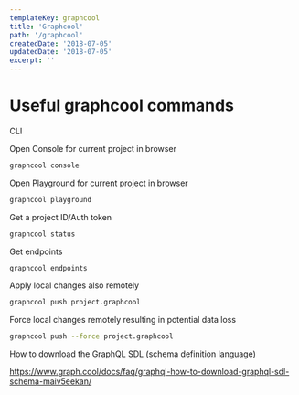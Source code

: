 ```yaml
---
templateKey: graphcool
title: 'Graphcool'
path: '/graphcool'
createdDate: '2018-07-05'
updatedDate: '2018-07-05'
excerpt: ''
---
```


# Useful graphcool commands

CLI

Open Console for current project in browser

```sh
graphcool console
```

Open Playground for current project in browser

```sh
graphcool playground
```

Get a project ID/Auth token

```sh
graphcool status
```

Get endpoints

```sh
graphcool endpoints
```

Apply local changes also remotely

```sh
graphcool push project.graphcool
```

Force local changes remotely resulting in potential data loss

```sh
graphcool push --force project.graphcool
```

How to download the GraphQL SDL (schema definition language)

https://www.graph.cool/docs/faq/graphql-how-to-download-graphql-sdl-schema-maiv5eekan/

